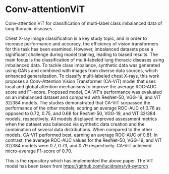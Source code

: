 # Conv-attentionViT
Conv-attention ViT for classification of multi-label class imbalanced data of lung thoracic diseases

Chest X-ray image classification is a key study topic, and in order to increase performance and accuracy, the efficiency of vision transformers for this task has been examined. However, imbalanced datasets pose a significant challenge during model training, leading to biased results. The main focus is the classification of multi-labeled lung thoracic diseases using imbalanced data. To tackle class imbalance, synthetic data was generated using GANs and combined with images from diverse data sources, which enhanced generalization. To classify multi-labeled chest X-rays, this work proposes a Conv-Attention Vision Transformer (CA-ViT) model that uses local and global attention mechanisms to improve the average ROC-AUC score and F1-score. Proposed model, CA-ViT’s performance was evaluated on an imbalanced dataset and compared with ResNet-50, VGG-19, and ViT 32/384 models. The studies demonstrated that CA-ViT surpassed the performance of the other models, scoring an average ROC-AUC of 0.76 as opposed to 0.72, 0.75, and 0.68 for ResNet-50, VGG-19, and ViT 32/384 models, respectively. All models displayed improved assessment metrics when the dataset was balanced via synthetic data creation and the combination of several data distributions. When compared to the other models, CA-ViT performed best, earning an average ROC-AUC of 0.81. In contrast, the average ROC-AUC values for the ResNet-50, VGG-19, and ViT 32/384 models were 0.7, 0.73, and 0.79 respectively. CA-ViT achieved micro-average F1-score of 0.70.

This is the repository which has implemented the above paper. The ViT model has been taken from https://github.com/lucidrains/vit-pytorch

